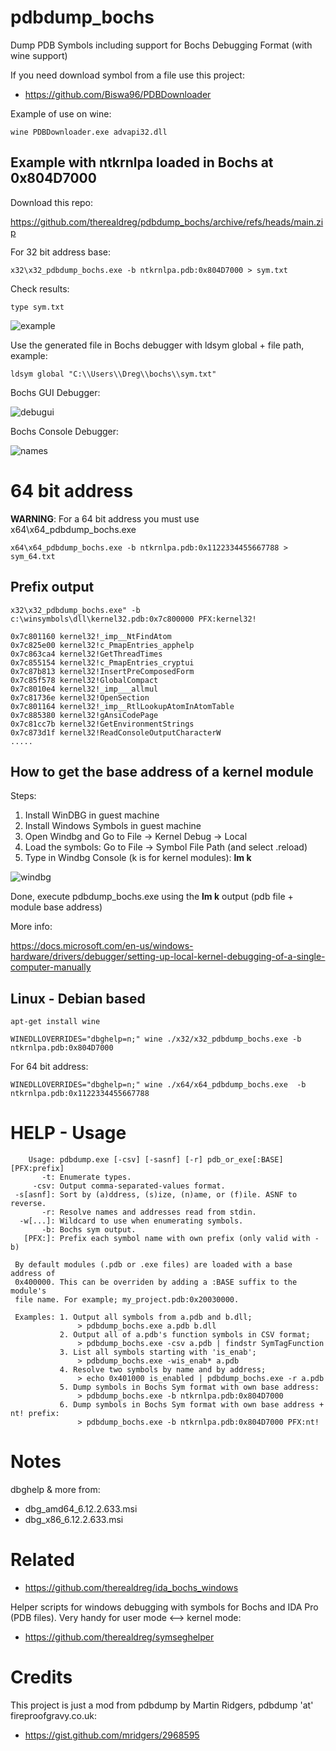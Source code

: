 # pdbdump_bochs

Dump PDB Symbols including support for Bochs Debugging Format (with wine support)

If you need download symbol from a file use this project:

- https://github.com/Biswa96/PDBDownloader

Example of use on wine:
```
wine PDBDownloader.exe advapi32.dll
```

## Example with ntkrnlpa loaded in Bochs at 0x804D7000

Download this repo: 

https://github.com/therealdreg/pdbdump_bochs/archive/refs/heads/main.zip

For 32 bit address base:

```
x32\x32_pdbdump_bochs.exe -b ntkrnlpa.pdb:0x804D7000 > sym.txt
```

Check results:
```
type sym.txt
```

![example](img/example.png)

Use the generated file in Bochs debugger with ldsym global + file path, example:

```
ldsym global "C:\\Users\\Dreg\\bochs\\sym.txt"
```

Bochs GUI Debugger:

![debugui](img/debugui.png)

Bochs Console Debugger:

![names](img/names.png)

# 64 bit address

**WARNING**: For a 64 bit address you must use x64\x64_pdbdump_bochs.exe
```
x64\x64_pdbdump_bochs.exe -b ntkrnlpa.pdb:0x1122334455667788 > sym_64.txt
```

## Prefix output

```
x32\x32_pdbdump_bochs.exe" -b c:\winsymbols\dll\kernel32.pdb:0x7c800000 PFX:kernel32!
```

```
0x7c801160 kernel32!_imp__NtFindAtom
0x7c825e00 kernel32!c_PmapEntries_apphelp
0x7c863ca4 kernel32!GetThreadTimes
0x7c855154 kernel32!c_PmapEntries_cryptui
0x7c87b813 kernel32!InsertPreComposedForm
0x7c85f578 kernel32!GlobalCompact
0x7c8010e4 kernel32!_imp___allmul
0x7c81736e kernel32!OpenSection
0x7c801164 kernel32!_imp__RtlLookupAtomInAtomTable
0x7c885380 kernel32!gAnsiCodePage
0x7c81cc7b kernel32!GetEnvironmentStrings
0x7c873d1f kernel32!ReadConsoleOutputCharacterW
.....
```

## How to get the base address of a kernel module

Steps:

1. Install WinDBG in guest machine
2. Install Windows Symbols in guest machine
3. Open Windbg and Go to File -> Kernel Debug -> Local
4. Load the symbols: Go to File -> Symbol File Path (and select .reload)
5. Type in Windbg Console (k is for kernel modules): **lm k**

![windbg](img/windbg.png)

Done, execute pdbdump_bochs.exe using the **lm k** output (pdb file + module base address)

More info:

https://docs.microsoft.com/en-us/windows-hardware/drivers/debugger/setting-up-local-kernel-debugging-of-a-single-computer-manually

## Linux - Debian based

```
apt-get install wine
```

```
WINEDLLOVERRIDES="dbghelp=n;" wine ./x32/x32_pdbdump_bochs.exe -b ntkrnlpa.pdb:0x804D7000
```

For 64 bit address:

```
WINEDLLOVERRIDES="dbghelp=n;" wine ./x64/x64_pdbdump_bochs.exe  -b ntkrnlpa.pdb:0x1122334455667788
```

# HELP - Usage

```
    Usage: pdbdump.exe [-csv] [-sasnf] [-r] pdb_or_exe[:BASE] [PFX:prefix]
       -t: Enumerate types.
     -csv: Output comma-separated-values format.
 -s[asnf]: Sort by (a)ddress, (s)ize, (n)ame, or (f)ile. ASNF to reverse.
       -r: Resolve names and addresses read from stdin.
  -w[...]: Wildcard to use when enumerating symbols.
       -b: Bochs sym output.
   [PFX:]: Prefix each symbol name with own prefix (only valid with -b)

 By default modules (.pdb or .exe files) are loaded with a base address of
 0x400000. This can be overriden by adding a :BASE suffix to the module's
 file name. For example; my_project.pdb:0x20030000.

 Examples: 1. Output all symbols from a.pdb and b.dll;
               > pdbdump_bochs.exe a.pdb b.dll
           2. Output all of a.pdb's function symbols in CSV format;
               > pdbdump_bochs.exe -csv a.pdb | findstr SymTagFunction
           3. List all symbols starting with 'is_enab';
               > pdbdump_bochs.exe -wis_enab* a.pdb
           4. Resolve two symbols by name and by address;
               > echo 0x401000 is_enabled | pdbdump_bochs.exe -r a.pdb
           5. Dump symbols in Bochs Sym format with own base address:
               > pdbdump_bochs.exe -b ntkrnlpa.pdb:0x804D7000
           6. Dump symbols in Bochs Sym format with own base address + nt! prefix:
               > pdbdump_bochs.exe -b ntkrnlpa.pdb:0x804D7000 PFX:nt!
```

# Notes

dbghelp & more from: 
- dbg_amd64_6.12.2.633.msi
- dbg_x86_6.12.2.633.msi

# Related

- https://github.com/therealdreg/ida_bochs_windows

Helper scripts for windows debugging with symbols for Bochs and IDA Pro (PDB files). Very handy for user mode <--> kernel mode:
- https://github.com/therealdreg/symseghelper

# Credits

This project is just a mod from pdbdump by Martin Ridgers, pdbdump 'at' fireproofgravy.co.uk:

- https://gist.github.com/mridgers/2968595

